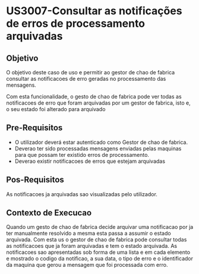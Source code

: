 # US3007-Consultar as notificações de erros de processamento arquivadas



## Objetivo

O objetivo deste caso de uso e permitir ao gestor de chao de fabrica consultar as notificacoes de erro geradas no processamento das mensagens. 

Com esta funcionalidade, o gesto de chao de fabrica pode ver todas as notificacoes de erro que foram arquivadas por um gestor de fabrica, isto e, o seu estado foi alterado para arquivado

## Pre-Requisitos

- O utilizador deverá estar autenticado como Gestor de chao de fabrica.
- Deverao ter sido processadas mensagens enviadas pelas maquinas para que possam ter existido erros de processamento.
- Deverao existir notificacoes de erros que estejam arquivadas



## Pos-Requisitos

As notificacoes ja arquivadas sao visualizadas pelo utilizador.



## Contexto de Execucao

Quando um gesto de chao de fabrica decide arquivar uma notificacao por ja ter manualmente resolvido a mesma esta passa a assumir o estado arquivada. Com esta us o gestor de chao de fabrica pode consultar todas as notificacoes que ja foram arquivadas e tem o estado arquivada. As notificacoes sao apresentadas sob forma de uma lista e em cada elemento e mostrado o codigo da notificao, a sua data, o tipo de erro e o identificador da maquina que gerou a mensagem que foi processada com erro.